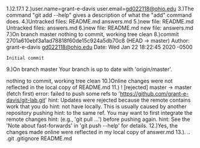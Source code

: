 1.)2.17.1
2.)user.name=grant-e-davis	user.email=gd022118@ohio.edu
3.)The command "git add --help" gives a description of what the "add" command does.
4.)Untracked files: README.md	answers.md
5.)new file: README.md	Untracked files: answers.md
6.)new file: README.md	new file: answers.md
7.)On branch master
   nothing to commit, working tree clean
8.)commit 2701a610ebf3a1ad78818f60de15c924a5db70c8 (HEAD -> master)
   Author: grant-e-davis <gd022118@ohio.edu>
   Date:   Wed Jan 22 18:22:45 2020 -0500

    Initial commit
9.)On branch master
   Your branch is up to date with 'origin/master'.

   nothing to commit, working tree clean
10.)Online changes were not reflected in the local copy of README.md
11.) ! [rejected]        master -> master (fetch first)
    error: failed to push some refs to 'https://github.com/grant-e-davis/git-lab.git'
    hint: Updates were rejected because the remote contains work that you do
    hint: not have locally. This is usually caused by another repository pushing
    hint: to the same ref. You may want to first integrate the remote changes
    hint: (e.g., 'git pull ...') before pushing again.
    hint: See the 'Note about fast-forwards' in 'git push --help' for details.
12.)Yes, the changes made online were reflected in my local copy of answer.md
13.).  ..  .git  .gitignore  README.md



